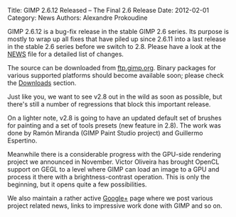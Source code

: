 Title: GIMP 2.6.12 Released – The Final 2.6 Release
Date: 2012-02-01
Category: News
Authors: Alexandre Prokoudine

GIMP 2.6.12 is a bug-fix release in the stable GIMP 2.6 series. Its purpose is mostly to wrap up all fixes that have piled up since 2.6.11 into a last release in the stable 2.6 series before we switch to 2.8. Please have a look at the [NEWS](//developer.gimp.org/NEWS-2.6) file for a detailed list of changes.

The source can be downloaded from [ftp.gimp.org](http://gimp.org/downloads/#mirrors). Binary packages for various supported platforms should become available soon; please check the [Downloads](http://gimp.org/downloads/) section.

Just like you, we want to see v2.8 out in the wild as soon as possible, but there's still a number of regressions that block this important release.

On a lighter note, v2.8 is going to have an updated default set of brushes for painting and a set of tools presets (new feature in 2.8). The work was done by Ramón Miranda (GIMP Paint Studio project) and Guillermo Espertino.

Meanwhile there is a considerable progress with the GPU-side rendering project we announced in November. Victor Oliveira has brought OpenCL support on GEGL to a level where GIMP can load an image to a GPU and process it there with a brightness-contrast operation. This is only the beginning, but it opens quite a few possibilities.

We also maintain a rather active [Google+](https://plus.google.com/u/0/b/116634837115748851709/116634837115748851709/posts) page where we post various project related news, links to impressive work done with GIMP and so on.